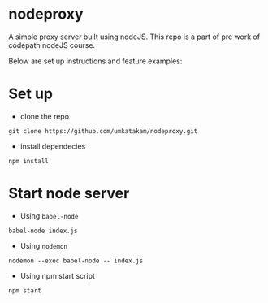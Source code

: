 # nodeproxy
A simple proxy server built using nodeJS. This repo is a part of pre work of codepath nodeJS course.

Below are set up instructions and feature examples:

# Set up
- clone the repo 
```
git clone https://github.com/umkatakam/nodeproxy.git
```
- install dependecies 
```
npm install
```

# Start node server

- Using `babel-node`
```
babel-node index.js
```
- Using `nodemon`
```
nodemon --exec babel-node -- index.js
```
- Using npm start script
```
npm start
```
